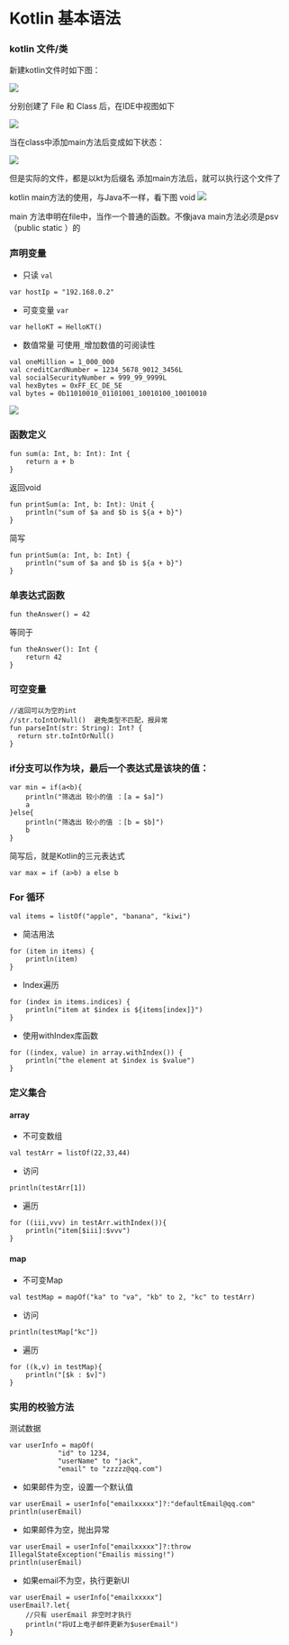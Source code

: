 # Kotlin 基本语法

### kotlin 文件/类
新建kotlin文件时如下图：

![](http://ogeijtkoy.bkt.clouddn.com/img170720.png)

分别创建了 File 和  Class  后，在IDE中视图如下

![](http://ogeijtkoy.bkt.clouddn.com/20170720165429.png)

当在class中添加main方法后变成如下状态：

![](http://ogeijtkoy.bkt.clouddn.com/20170720165706.png)

但是实际的文件，都是以kt为后缀名
添加main方法后，就可以执行这个文件了

kotlin main方法的使用，与Java不一样，看下图
void
![](http://ogeijtkoy.bkt.clouddn.com/20170720170039.png)

main 方法申明在file中，当作一个普通的函数。不像java main方法必须是psv（public static ）的

### 声明变量
- 只读  `val`
```
var hostIp = "192.168.0.2"
```
- 可变变量  `var`
```
var helloKT = HelloKT()
```

- 数值常量 可使用`_`增加数值的可阅读性
```
val oneMillion = 1_000_000
val creditCardNumber = 1234_5678_9012_3456L
val socialSecurityNumber = 999_99_9999L
val hexBytes = 0xFF_EC_DE_5E
val bytes = 0b11010010_01101001_10010100_10010010
```
![](http://ogeijtkoy.bkt.clouddn.com/20170721091838.png)

### 函数定义
```
fun sum(a: Int, b: Int): Int {
    return a + b
}
```

返回void
```
fun printSum(a: Int, b: Int): Unit {
    println("sum of $a and $b is ${a + b}")
}
```
简写
```
fun printSum(a: Int, b: Int) {
    println("sum of $a and $b is ${a + b}")
}
```

### 单表达式函数
```
fun theAnswer() = 42
```
等同于
```
fun theAnswer(): Int {
    return 42
}
```

### 可空变量
```
//返回可以为空的int
//str.toIntOrNull()  避免类型不匹配，报异常
fun parseInt(str: String): Int? {
  return str.toIntOrNull()
}
```

### if分支可以作为块，最后一个表达式是该块的值：
```
var min = if(a<b){
    println("筛选出 较小的值 ：[a = $a]")
    a
}else{
    println("筛选出 较小的值 ：[b = $b]")
    b
}
```
简写后，就是Kotlin的三元表达式
```
var max = if (a>b) a else b
```

### For 循环
```
val items = listOf("apple", "banana", "kiwi")
```
- 简洁用法
```
for (item in items) {
    println(item)
}
```
- Index遍历
```
for (index in items.indices) {
    println("item at $index is ${items[index]}")
}
```

- 使用withIndex库函数
```
for ((index, value) in array.withIndex()) {
    println("the element at $index is $value")
}
```


### 定义集合
#### array
- 不可变数组
```
val testArr = listOf(22,33,44)
```

- 访问
```
println(testArr[1])
```
- 遍历
```
for ((iii,vvv) in testArr.withIndex()){
    println("item[$iii]:$vvv")
}
```
#### map
- 不可变Map
```
val testMap = mapOf("ka" to "va", "kb" to 2, "kc" to testArr)
```
- 访问
```
println(testMap["kc"])
```
- 遍历
```
for ((k,v) in testMap){
    println("[$k : $v]")
}
```

### 实用的校验方法
测试数据
```
var userInfo = mapOf(
            "id" to 1234,
            "userName" to "jack",
            "email" to "zzzzz@qq.com")
```
- 如果邮件为空，设置一个默认值
```
var userEmail = userInfo["emailxxxxx"]?:"defaultEmail@qq.com"
println(userEmail)
```
- 如果邮件为空，抛出异常
```
var userEmail = userInfo["emailxxxxx"]?:throw IllegalStateException("Emailis missing!")
println(userEmail)
```
- 如果email不为空，执行更新UI
```
var userEmail = userInfo["emailxxxxx"]
userEmail?.let{
    //只有 userEmail 非空时才执行
    println("将UI上电子邮件更新为$userEmail")
}
```
